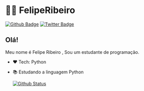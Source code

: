 # :man_technologist: FelipeRibeiro

[![Github Badge](https://img.shields.io/badge/-Github-000?style=flat-square&logo=Github&logoColor=white&link=https://github.com/lucasgdb)](https://github.com/Felipe2102)
[![Twitter Badge](https://img.shields.io/badge/-Twitter-1ca0f1?style=flat-square&labelColor=1ca0f1&logo=twitter&logoColor=white&link=https://twitter.com/Blue_Felipe21)](https://twitter.com/Blue_Felipe21)

## Olá!

Meu nome é Felipe Ribeiro , Sou um estudante de programação.

- :heart: Tech: Python
- :books: Estudando a linguagem Python

  [![Github Status](https://github-readme-stats.vercel.app/api?username=Felipe2102&show_icons=true&title_color=fff&icon_color=79ff97&text_color=9f9f9f&bg_color=151515)](https://github.com/Felipe2102/Felipe2102)
